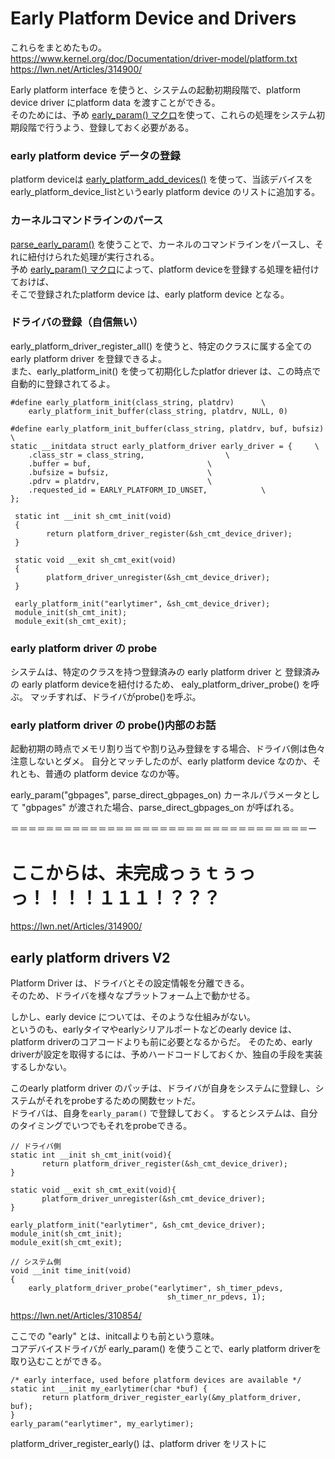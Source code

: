 # Early Platform Device and Drivers
これらをまとめたもの。   
https://www.kernel.org/doc/Documentation/driver-model/platform.txt  
https://lwn.net/Articles/314900/  

Early platform interface を使うと、システムの起動初期段階で、platform device driver にplatform data を渡すことができる。  
そのためには、予め [early_param() マクロ](https://github.com/mozomozo101/kernel_docs/blob/master/Architecture_specific_initializations.md)を使って、これらの処理をシステム初期段階で行うよう、登録しておく必要がある。

### early platform device データの登録  
platform deviceは
[early_platform_add_devices()](https://elixir.bootlin.com/linux/latest/source/drivers/base/platform.c#L1271) 
を使って、当該デバイスをearly_platform_device_listというearly platform device のリストに追加する。

### カーネルコマンドラインのパース
[parse_early_param()](https://github.com/mozomozo101/kernel_docs/blob/master/Architecture_specific_initializations.md)
を使うことで、カーネルのコマンドラインをパースし、それに紐付けられた処理が実行される。  
予め [early_param() マクロ](https://github.com/mozomozo101/kernel_docs/blob/master/Architecture_specific_initializations.md)によって、platform deviceを登録する処理を紐付けておけば、  
そこで登録されたplatform device は、early platform device となる。


### ドライバの登録（自信無い）
early_platform_driver_register_all() を使うと、特定のクラスに属する全ての early platform driver を登録できるよ。  
また、early_platform_init() を使って初期化したplatfor driever は、この時点で自動的に登録されてるよ。  

```
#define early_platform_init(class_string, platdrv)		\
	early_platform_init_buffer(class_string, platdrv, NULL, 0)
	
#define early_platform_init_buffer(class_string, platdrv, buf, bufsiz)	\
static __initdata struct early_platform_driver early_driver = {		\
	.class_str = class_string,					\
	.buffer = buf,							\
	.bufsize = bufsiz,						\
	.pdrv = platdrv,						\
	.requested_id = EARLY_PLATFORM_ID_UNSET,			\
};	
```

```
 static int __init sh_cmt_init(void)
 {
        return platform_driver_register(&sh_cmt_device_driver);
 }
 
 static void __exit sh_cmt_exit(void)
 {
        platform_driver_unregister(&sh_cmt_device_driver);
 }
 
 early_platform_init("earlytimer", &sh_cmt_device_driver);
 module_init(sh_cmt_init);
 module_exit(sh_cmt_exit);
```

### early platform driver の probe
システムは、特定のクラスを持つ登録済みの early platform driver と 登録済みの early platform deviceを紐付けるため、 ealy_platform_driver_probe() を呼ぶ。
マッチすれば、ドライバがprobe()を呼ぶ。

### early platform driver の probe()内部のお話
起動初期の時点でメモリ割り当てや割り込み登録をする場合、ドライバ側は色々注意しないとダメ。
自分とマッチしたのが、early platform device なのか、それとも、普通の platform device なのか等。

early_param("gbpages", parse_direct_gbpages_on)
カーネルパラメータとして "gbpages" が渡された場合、parse_direct_gbpages_on が呼ばれる。


＝＝＝＝＝＝＝＝＝＝＝＝＝＝＝＝＝＝＝＝＝＝＝＝＝＝＝＝＝＝＝＝＝＝ー
# ここからは、未完成っぅｔぅっっ！！！！１１１！？？？

https://lwn.net/Articles/314900/

## early platform drivers V2
Platform Driver は、ドライバとその設定情報を分離できる。  
そのため、ドライバを様々なプラットフォーム上で動かせる。

しかし、early device については、そのような仕組みがない。  
というのも、earlyタイマやearlyシリアルポートなどのearly device は、platform driverのコアコードよりも前に必要となるからだ。
そのため、early driverが設定を取得するには、予めハードコードしておくか、独自の手段を実装するしかない。

このearly platform driver のパッチは、ドライバが自身をシステムに登録し、システムがそれをprobeするための関数セットだ。  
ドライバは、自身を`early_param()` で登録しておく。
するとシステムは、自分のタイミングでいつでもそれをprobeできる。

```
// ドライバ側
static int __init sh_cmt_init(void){
       return platform_driver_register(&sh_cmt_device_driver);
}

static void __exit sh_cmt_exit(void){
       platform_driver_unregister(&sh_cmt_device_driver);
}

early_platform_init("earlytimer", &sh_cmt_device_driver);
module_init(sh_cmt_init);
module_exit(sh_cmt_exit);

// システム側
void __init time_init(void)
{
    early_platform_driver_probe("earlytimer", sh_timer_pdevs,
                                   sh_timer_nr_pdevs, 1);
```







https://lwn.net/Articles/310854/

ここでの "early" とは、initcallよりも前という意味。  
コアデバイスドライバが early_param() を使うことで、early platform driverを取り込むことができる。  

```
/* early interface, used before platform devices are available */
static int __init my_earlytimer(char *buf) {
       return platform_driver_register_early(&my_platform_driver, buf);
}
early_param("earlytimer", my_earlytimer);
 ```
platform_driver_register_early() は、platform driver をリストに

